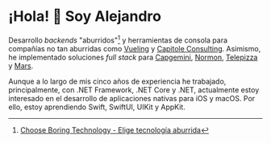 # ¡Hola! 👋 Soy Alejandro

Desarrollo _backends_ "aburridos"[^1] y herramientas de consola para compañías no tan aburridas como [Vueling](https://www.vueling.com) y [Capitole Consulting](https://capitole-consulting.com). Asimismo, he implementado soluciones _full stack_ para [Capgemini](https://www.capgemini.com), [Normon](https://www.normon.com), [Telepizza](https://www.telepizza.es) y [Mars](https://www.mars.com).

Aunque a lo largo de mis cinco años de experiencia he trabajado, principalmente, con .NET Framework, .NET Core y .NET, actualmente estoy interesado en el desarrollo de aplicaciones nativas para iOS y macOS. Por ello, estoy aprendiendo Swift, SwiftUI, UIKit y AppKit.

[^1]: [Choose Boring Technology - Elige tecnología aburrida](https://mcfunley.com/choose-boring-technology)
